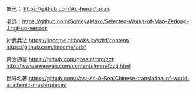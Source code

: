 鲁迅： https://github.com/Ac-heron/luxun 

毛选：https://github.com/SomeyaMako/Selected-Works-of-Mao-Zedong-JingHuo-version

孙武兵法 https://lincome.gitbooks.io/szbf/content/ https://github.com/lincome/szbf

资治通鉴 https://github.com/gosaintmrc/zztj http://www.ewenyan.com/contents/more/zztj.html

世界名著 https://github.com/Vast-As-A-Sea/Chinese-translation-of-world-academic-masterpieces
